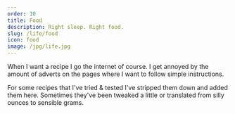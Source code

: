 ```yaml
---
order: 10
title: Food
description: Right sleep. Right food.
slug: /life/food
icon: food
image: /jpg/life.jpg
---
```

When I want a recipe I go the internet of course. I get annoyed by the amount of adverts on the pages where I want to follow simple instructions.  

For some recipes that I've tried & tested I've stripped them down and added them here. Sometimes they've been tweaked a little or translated from silly ounces to sensible grams.